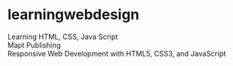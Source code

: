 # learningwebdesign
Learning HTML, CSS, Java Script
<br>
Mapt Publishing
<br>
Responsive Web Development with HTML5, CSS3, and JavaScript
